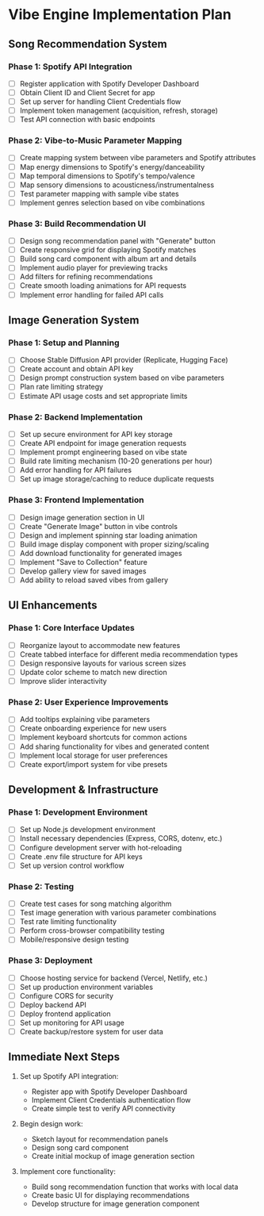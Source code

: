 # Vibe Engine Implementation Plan

## Song Recommendation System

### Phase 1: Spotify API Integration
- [ ] Register application with Spotify Developer Dashboard
- [ ] Obtain Client ID and Client Secret for app
- [ ] Set up server for handling Client Credentials flow
- [ ] Implement token management (acquisition, refresh, storage)
- [ ] Test API connection with basic endpoints

### Phase 2: Vibe-to-Music Parameter Mapping
- [ ] Create mapping system between vibe parameters and Spotify attributes
- [ ] Map energy dimensions to Spotify's energy/danceability
- [ ] Map temporal dimensions to Spotify's tempo/valence
- [ ] Map sensory dimensions to acousticness/instrumentalness
- [ ] Test parameter mapping with sample vibe states
- [ ] Implement genres selection based on vibe combinations

### Phase 3: Build Recommendation UI
- [ ] Design song recommendation panel with "Generate" button
- [ ] Create responsive grid for displaying Spotify matches
- [ ] Build song card component with album art and details
- [ ] Implement audio player for previewing tracks
- [ ] Add filters for refining recommendations
- [ ] Create smooth loading animations for API requests
- [ ] Implement error handling for failed API calls

## Image Generation System

### Phase 1: Setup and Planning
- [ ] Choose Stable Diffusion API provider (Replicate, Hugging Face)
- [ ] Create account and obtain API key
- [ ] Design prompt construction system based on vibe parameters
- [ ] Plan rate limiting strategy
- [ ] Estimate API usage costs and set appropriate limits

### Phase 2: Backend Implementation
- [ ] Set up secure environment for API key storage
- [ ] Create API endpoint for image generation requests
- [ ] Implement prompt engineering based on vibe state
- [ ] Build rate limiting mechanism (10-20 generations per hour)
- [ ] Add error handling for API failures
- [ ] Set up image storage/caching to reduce duplicate requests

### Phase 3: Frontend Implementation
- [ ] Design image generation section in UI
- [ ] Create "Generate Image" button in vibe controls
- [ ] Design and implement spinning star loading animation
- [ ] Build image display component with proper sizing/scaling
- [ ] Add download functionality for generated images
- [ ] Implement "Save to Collection" feature
- [ ] Develop gallery view for saved images
- [ ] Add ability to reload saved vibes from gallery

## UI Enhancements

### Phase 1: Core Interface Updates
- [ ] Reorganize layout to accommodate new features
- [ ] Create tabbed interface for different media recommendation types
- [ ] Design responsive layouts for various screen sizes
- [ ] Update color scheme to match new direction
- [ ] Improve slider interactivity

### Phase 2: User Experience Improvements
- [ ] Add tooltips explaining vibe parameters
- [ ] Create onboarding experience for new users
- [ ] Implement keyboard shortcuts for common actions
- [ ] Add sharing functionality for vibes and generated content
- [ ] Implement local storage for user preferences
- [ ] Create export/import system for vibe presets

## Development & Infrastructure

### Phase 1: Development Environment
- [ ] Set up Node.js development environment
- [ ] Install necessary dependencies (Express, CORS, dotenv, etc.)
- [ ] Configure development server with hot-reloading
- [ ] Create .env file structure for API keys
- [ ] Set up version control workflow

### Phase 2: Testing
- [ ] Create test cases for song matching algorithm
- [ ] Test image generation with various parameter combinations
- [ ] Test rate limiting functionality
- [ ] Perform cross-browser compatibility testing
- [ ] Mobile/responsive design testing

### Phase 3: Deployment
- [ ] Choose hosting service for backend (Vercel, Netlify, etc.)
- [ ] Set up production environment variables
- [ ] Configure CORS for security
- [ ] Deploy backend API
- [ ] Deploy frontend application
- [ ] Set up monitoring for API usage
- [ ] Create backup/restore system for user data

## Immediate Next Steps

1. Set up Spotify API integration:
   - Register app with Spotify Developer Dashboard
   - Implement Client Credentials authentication flow
   - Create simple test to verify API connectivity

2. Begin design work:
   - Sketch layout for recommendation panels
   - Design song card component
   - Create initial mockup of image generation section

3. Implement core functionality:
   - Build song recommendation function that works with local data
   - Create basic UI for displaying recommendations
   - Develop structure for image generation component